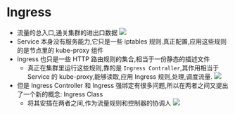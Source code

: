 # Ingress
- 流量的总入口,通关集群的进出口数据
![](https://static001.geekbang.org/resource/image/e6/55/e6ce31b027ba2a8d94cdc553a2c97255.png?wh=1288x834)
- Service 本身没有服务能力,它只是一些 iptables 规则.真正配置,应用这些规则的是节点里的 kube-proxy 组件
- Ingress 也只是一些 HTTP 路由规则的集合,相当于一份静态的描述文件
  - 真正在集群里运行这些规则,靠的是 `Ingress Contraller`,其作用相当于 Service 的 kube-proxy,能够读取,应用 Ingress 规则,处理,调度流量.
![](https://static001.geekbang.org/resource/image/eb/f8/ebebd12312fa5e6eb1ea90c930bd5ef8.png?wh=1920x706)
- 但是 Ingress Controller 和 Ingress 强绑定有很多问题,所以在两者之间又提出了一个新的概念: Ingress Class
  - 将其安插在两者之间,作为流量规则和控制器的协调人
![](https://static001.geekbang.org/resource/image/88/0e/8843704c6314706c9b6f4f2399ca940e.jpg?wh=1920x1306)
